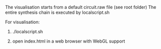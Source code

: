 The visualisation starts from a default circuit.raw file (see root folder)
The entire synthesis chain is executed by localscript.sh

For visualisation:

1) ./localscript.sh

2) open index.html in a web browser with WebGL support
